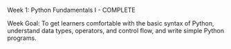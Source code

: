 Week 1: Python Fundamentals I - COMPLETE

Week Goal: To get learners comfortable with the basic syntax of Python, understand data types, operators, and control flow, and write simple Python programs.